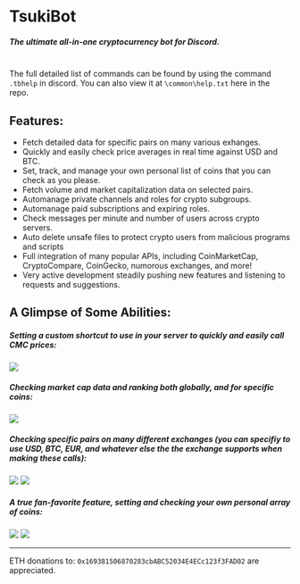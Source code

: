 TsukiBot
========
##### The ultimate all-in-one cryptocurrency bot for Discord.
\
The full detailed list of commands can be found by using the command `.tbhelp` in discord. You can also view it at `\common\help.txt` here in the repo.



## Features:
+ Fetch detailed data for specific pairs on many various exhanges.
+ Quickly and easily check price averages in real time against USD and BTC.
+ Set, track, and manage your own personal list of coins that you can check as you please.
+ Fetch volume and market capitalization data on selected pairs.
+ Automanage private channels and roles for crypto subgroups.
+ Automanage paid subscriptions and expiring roles.
+ Check messages per minute and number of users across crypto servers.
+ Auto delete unsafe files to protect crypto users from malicious programs and scripts
+ Full integration of many popular APIs, including CoinMarketCap, CryptoCompare, CoinGecko, numorous exchanges, and more!
+ Very active development steadily pushing new features and listening to requests and suggestions.

## A Glimpse of Some Abilities:
##### Setting a custom shortcut to use in your server to quickly and easily call CMC prices:

![](https://imgur.com/QceGnar.png)

##### Checking market cap data and ranking both globally, and for specific coins:
![](https://imgur.com/jL4UR9u.png)

##### Checking specific pairs on many different  exchanges (you can specifiy to use USD, BTC, EUR, and whatever else the the exchange supports when making these calls):
![](https://imgur.com/TIOV5wS.png)
![](https://imgur.com/LX4baW0.png)

##### A true fan-favorite feature, setting and checking your own personal array of coins:
![](https://imgur.com/MezyukJ.png)
![](https://imgur.com/3hwrSut.png)

---

ETH donations to: `0x169381506870283cbABC52034E4ECc123f3FAD02` are appreciated.
